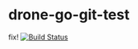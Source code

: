# drone-go-git-test
fix!
[![Build Status](https://drone.tcrow.io/api/badges/trevor-crowley/drone-go-git-test/status.svg)](https://drone.tcrow.io/trevor-crowley/drone-go-git-test)

